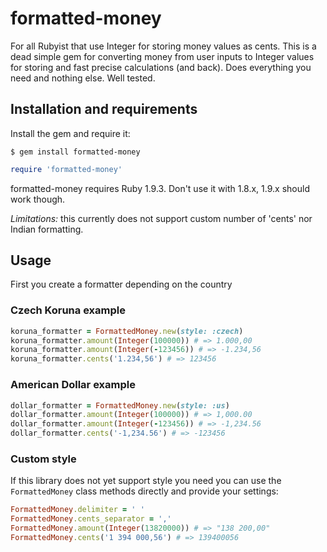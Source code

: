 # formatted-money

For all Rubyist that use Integer for storing money values as cents. This is a dead simple gem for converting money from user inputs to Integer values for storing and fast precise calculations (and back). Does everything you need and nothing else. Well tested.

## Installation and requirements

Install the gem and require it:
```
$ gem install formatted-money
```
```ruby
require 'formatted-money'
```
formatted-money requires Ruby 1.9.3. Don't use it with 1.8.x, 1.9.x should work though.

*Limitations:* this currently does not support custom number of 'cents' nor Indian formatting.

## Usage

First you create a formatter depending on the country

### Czech Koruna example

```ruby
koruna_formatter = FormattedMoney.new(style: :czech)
koruna_formatter.amount(Integer(100000)) # => 1.000,00
koruna_formatter.amount(Integer(-123456)) # => -1.234,56
koruna_formatter.cents('1.234,56') # => 123456
```

### American Dollar example

```ruby
dollar_formatter = FormattedMoney.new(style: :us)
dollar_formatter.amount(Integer(100000)) # => 1,000.00
dollar_formatter.amount(Integer(-123456)) # => -1,234.56
dollar_formatter.cents('-1,234.56') # => -123456
```

### Custom style

If this library does not yet support style you need you can use the `FormattedMoney` class methods directly and provide your settings:

```ruby
FormattedMoney.delimiter = ' '
FormattedMoney.cents_separator = ','
FormattedMoney.amount(Integer(13820000)) # => "138 200,00"
FormattedMoney.cents('1 394 000,56') # => 139400056
```

